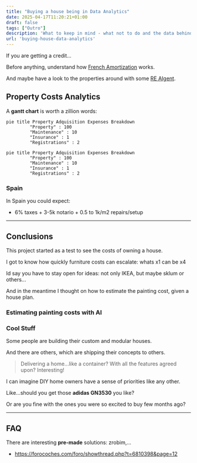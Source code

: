 ```yaml
---
title: "Buying a house being in Data Analytics"
date: 2025-04-17T11:20:21+01:00
draft: false
tags: ["Outro"]
description: 'What to keep in mind - what not to do and the data behind...When buying a house. Plus AI painting cost estimation.'
url: 'buying-house-data-analytics'
---
```


If you are getting a credit...

Before anything, understand how [French Amortization](https://jalcocert.github.io/JAlcocerT/python-real-estate-mortage-calculator/) works.

And maybe have a look to the properties around with some [RE AIgent](https://jalcocert.github.io/JAlcocerT/streamlit-is-cool/).


## Property Costs Analytics

A **gantt chart** is worth a zillion words:

```mermaid
pie title Property Adquisition Expenses Breakdown
         "Property" : 100
         "Maintenance" : 10
         "Insurance" : 1
         "Registrations" : 2
```

```mermaid
pie title Property Adquisition Expenses Breakdown
         "Property" : 100
         "Maintenance" : 10
         "Insurance" : 1
         "Registrations" : 2
```

### Spain


In Spain you could expect:

* 6% taxes + 3-5k notario + 0.5 to 1k/m2 repairs/setup

<!-- ![a](/blog_img/outro/honda-road.jpg) -->

---

## Conclusions

This project started as a test to see the costs of owning a house.

I got to know how quickly furniture costs can escalate: whats x1 can be x4

Id say you have to stay open for ideas: not only IKEA, but maybe sklum or others...

And in the meantime I thought on how to estimate the painting cost, given a house plan.

### Estimating painting costs with AI

### Cool Stuff

Some people are building their custom and modular houses.

And there are others, which are shipping their concepts to others.

> Delivering a home...like a container? With all the features agreed upon? Interesting!


I can imagine DIY home owners have a sense of priorities like any other.

Like...should you get those **adidas GN3530** you like?

Or are you fine with the ones you were so excited to buy few months ago?

---

## FAQ

There are interesting **pre-made** solutions: zrobim,...

* https://forocoches.com/foro/showthread.php?t=6810398&page=12